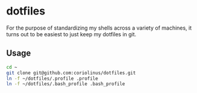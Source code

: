 # dotfiles

For the purpose of standardizing my shells across a variety of machines, it turns out to be easiest to just keep my dotfiles in git.

## Usage

```sh
cd ~
git clone git@github.com:coriolinus/dotfiles.git
ln -f ~/dotfiles/.profile .profile
ln -f ~/dotfiles/.bash_profile .bash_profile
```
